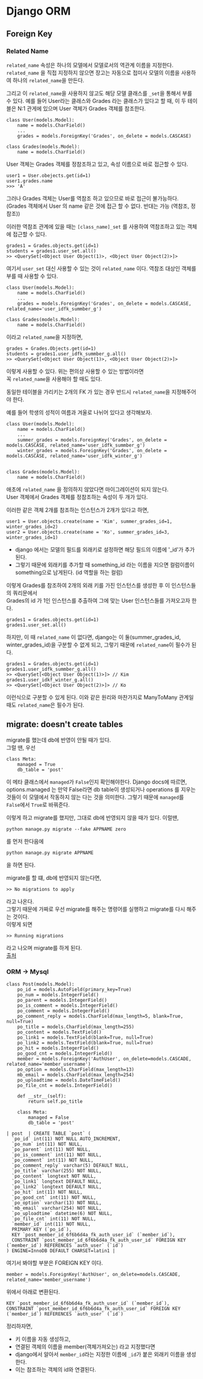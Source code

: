 # Django ORM

## Foreign Key

### Related Name

`related_name` 속성은 하나의 모델에서 모델로서의 역관계 이름을 지정한다.  
`related_name` 을 직접 지정하지 않으면 장고는 자동으로 접미사 모델의 이름을 사용하여 하나의 `related_name`을 만든다.

그리고 이 `related_name`을 사용하지 않고도 해당 모델 클래스를 `_set`을 통해서 부를 수 있다.
예를 들어 User라는 클래스와 Grades 라는 클래스가 있다고 할 때, 이 두 테이블은 N:1 관게에 있으며 User 객체가 Grades 객체를 참조한다.

```
class User(models.Model):
    name = models.CharField()
    ...
    grades = models.ForeignKey('Grades', on_delete = models.CASCASE)

class Grades(models.Model):
    name = models.CharField()
```

User 객체는 Grades 객체를 정참조하고 있고, 속성 이름으로 바로 접근할 수 있다.

```
user1 = User.obejects.get(id=1)
user1.grades.name
>>> 'A'
```

그러나 Grades 객체는 User를 역참조 하고 있으므로 바로 접근이 불가능하다.  
(Grades 객체에서 User 의 name 같은 것에 접근 할 수 없다. 반대는 가능 (역참조, 정참조))

이러한 역참조 관계에 있을 때는 `[class_name]_set` 를 사용하여 역참조하고 있는 객체에 접근할 수 있다.

```
grades1 = Grades.objects.get(id=1)
students = grades1.user_set.all()
>> <QuerySet[<Object User Object(1)>, <Object User Object(2)>]>
```

여기서 `user_set` 대신 사용할 수 있는 것이 `related_name` 이다.
역참조 대상인 객체를 부를 때 사용할 수 있다.

```
class User(models.Model):
    name = models.CharField()
    ...
    grades = models.ForeignKey('Grades', on_delete = models.CASCASE, related_name='user_idfk_summber_g')

class Grades(models.Model):
    name = models.CharField()
```

이라고 `related_name`을 지정하면,

```
grades = Grades.Objects.get(id=1)
students = grades1.user_idfk_summber_g.all()
>> <QuerySet[<Object User Object(1)>, <Object User Object(2)>]>
```

이렇게 사용할 수 있다. 위는 편의상 사용할 수 있는 방법이라면  
꼭 `related_name`을 사용해야 할 때도 있다.

동일한 테이블을 가리키는 2개의 FK 가 있는 경우 반드시 `related_name`을 지정해주어야 한다.

예를 들어 학생의 성적이 여름과 겨울로 나뉘어 있다고 생각해보자.

```
class User(models.Model):
    name = models.CharField()
    ...
    summer_grades = models.ForeignKey('Grades', on_delete = models.CASCASE, related_name='user_idfk_summber_g')
    winter_grades = models.ForeignKey('Grades', on_delete = models.CASCASE, related_name='user_idfk_winter_g')


class Grades(models.Model):
    name = models.CharField()
```

애초에 `related_name` 을 정의하지 않았다면 마이그레이션이 되지 않는다.  
User 객체에서 Grades 객체를 정참조하는 속성이 두 개가 있다.

이러한 같은 객체 2개를 참조하는 인스턴스가 2개가 있다고 하면,

```
user1 = User.objects.create(name = 'Kim', summer_grades_id=1, winter_grades_id=2)
user2 = User.objects.create(name = 'Ko', summer_grades_id=3, winter_grades_id=1)
```

- django 에서는 모델의 필드를 외래키로 설정하면 해당 필드의 이름에 '\_id'가 추가 된다.
- 그렇기 때문에 외래키를 추가할 때 something_id 라는 이름을 지으면 컬럼이름이 something으로 남게된다. (id 역할을 하는 컬럼)

이렇게 Grades를 참조하여 2개의 외래 키를 가진 인스턴스를 생성한 후 이 인스턴스들의 쿼리문에서  
Grades의 id 가 1인 인스턴스를 추출하여 그에 맞는 User 인스턴스들를 가져오고자 한다.

```
grades1 = Grades.objects.get(id=1)
grades1.user_set.all()
```

하지만, 이 때 `related_name` 이 없다면, django는 이 둘(summer_grades_id, winter_grades_id)을 구분할 수 없게 되고,
그렇기 때문에 `related_name`이 필수가 된다.

```
grades1 = Grades.objects.get(id=1)
grades1.user_idfk_summber_g.all()
>> <QuerySet[<Object User Object(1)>]> // Kim
grades1.user_idkf_winter_g.all()
>> <QuerySet[<Object User Object(2)>]> // Ko
```

이런식으로 구분할 수 있게 된다.
이와 같은 원리와 마찬가지로 ManyToMany 관계일 때도 `related_name`은 필수가 된다.

## migrate: doesn't create tables

migrate를 했는데 db에 반영이 안될 때가 있다.  
그럴 땐, 우선

```
class Meta:
    managed = True
    db_table = 'post'
```

이 메타 클래스에서 `managed`가 `False`인지 확인해야한다.
Django docs에 따르면, options.managed 는 만약 False라면 db table이 생성되거나 operations 를 지우는 것들이 이 모델에서 작동하지 않는 다는 것을 의미한다.
그렇기 때문에 `managed`를 `False`에서 `True`로 바꿔준다.

이렇게 하고 migrate를 했지만, 그대로 db에 반영되지 않을 때가 있다. 이럴땐,

```
python manage.py migrate --fake APPNAME zero
```

를 먼저 한다음에

```
python manage.py migrate APPNAME
```

을 하면 된다.

migrate를 할 떄, db에 반영되지 않는다면,

```
>> No migrations to apply
```

라고 나온다.  
그렇기 때문에 가짜로 우선 migrate를 해주는 명령어를 실행하고 migrate를 다시 해주는 것이다.  
이렇게 되면

```
>> Running migrations
```

라고 나오며 migrate를 하게 된다.  
[출처]

### ORM -> Mysql

```
class Post(models.Model):
    po_id = models.AutoField(primary_key=True)
    po_num = models.IntegerField()
    po_parent = models.IntegerField()
    po_is_comment = models.IntegerField()
    po_comment = models.IntegerField()
    po_comment_reply = models.CharField(max_length=5, blank=True, null=True)
    po_title = models.CharField(max_length=255)
    po_content = models.TextField()
    po_link1 = models.TextField(blank=True, null=True)
    po_link2 = models.TextField(blank=True, null=True)
    po_hit = models.IntegerField()
    po_good_cnt = models.IntegerField()
    member = models.ForeignKey('AuthUser', on_delete=models.CASCADE, related_name='member_username')
    po_option = models.CharField(max_length=13)
    mb_email = models.CharField(max_length=254)
    po_uploadtime = models.DateTimeField()
    po_file_cnt = models.IntegerField()

    def __str__(self):
        return self.po_title

    class Meta:
        managed = False
        db_table = 'post'
```

```
| post  | CREATE TABLE `post` (
  `po_id` int(11) NOT NULL AUTO_INCREMENT,
  `po_num` int(11) NOT NULL,
  `po_parent` int(11) NOT NULL,
  `po_is_comment` int(11) NOT NULL,
  `po_comment` int(11) NOT NULL,
  `po_comment_reply` varchar(5) DEFAULT NULL,
  `po_title` varchar(255) NOT NULL,
  `po_content` longtext NOT NULL,
  `po_link1` longtext DEFAULT NULL,
  `po_link2` longtext DEFAULT NULL,
  `po_hit` int(11) NOT NULL,
  `po_good_cnt` int(11) NOT NULL,
  `po_option` varchar(13) NOT NULL,
  `mb_email` varchar(254) NOT NULL,
  `po_uploadtime` datetime(6) NOT NULL,
  `po_file_cnt` int(11) NOT NULL,
  `member_id` int(11) NOT NULL,
  PRIMARY KEY (`po_id`),
  KEY `post_member_id_6f6b6d4a_fk_auth_user_id` (`member_id`),
  CONSTRAINT `post_member_id_6f6b6d4a_fk_auth_user_id` FOREIGN KEY (`member_id`) REFERENCES `auth_user` (`id`)
) ENGINE=InnoDB DEFAULT CHARSET=latin1 |
```

여기서 봐야할 부분은 FOREIGN KEY 이다.

```
member = models.ForeignKey('AuthUser', on_delete=models.CASCADE, related_name='member_username')
```

위에서 아래로 변환된다.

```
KEY `post_member_id_6f6b6d4a_fk_auth_user_id` (`member_id`), CONSTRAINT `post_member_id_6f6b6d4a_fk_auth_user_id` FOREIGN KEY (`member_id`) REFERENCES `auth_user` (`id`)
```

정리하자면,

- 키 이름을 자동 생성하고,
- 연결된 객체의 이름을 member(객체가져오는) 라고 지정했다면
- django에서 알아서 `member_id`라는 지정한 이름에 `_id`가 붙은 외래키 이름을 생성한다.
- 이는 참조하는 객체의 id와 연결된다.

[출처]: https://stackoverflow.com/questions/35494035/django-migrate-doesnt-create-tables/43677713#43677713
